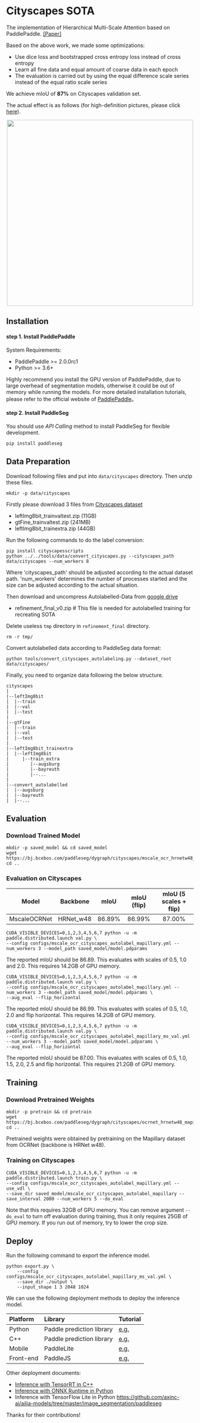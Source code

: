 # Cityscapes SOTA
The implementation of Hierarchical Multi-Scale Attention based on PaddlePaddle. [[Paper]](https://arxiv.org/abs/2005.10821)<br>

Based on the above work, we made some optimizations:
- Use dice loss and bootstrapped cross entropy loss instead of cross entropy
- Learn all fine data and equal amount of coarse data in each epoch
- The evaluation is carried out by using the equal difference scale series instead of the equal ratio scale series

We achieve mIoU of **87%** on Cityscapes validation set.

The actual effect is as follows (for high-definition pictures, please click [here](https://github.com/PaddlePaddle/PaddleSeg/blob/release/v2.0/docs/images/cityscapes.gif)).

<div align="center">
<img src=https://user-images.githubusercontent.com/30695251/144982303-51d40188-c00d-46b7-9012-41955c4e2156.gif  width = "500" />  
</div>

## Installation

#### step 1. Install PaddlePaddle

System Requirements:
* PaddlePaddle >= 2.0.0rc1
* Python >= 3.6+

Highly recommend you install the GPU version of PaddlePaddle, due to large overhead of segmentation models, otherwise it could be out of memory while running the models. For more detailed installation tutorials, please refer to the official website of [PaddlePaddle](https://www.paddlepaddle.org.cn/install/quick?docurl=/documentation/docs/zh/2.0/install/)。


#### step 2. Install PaddleSeg

You should use *API Calling* method to install PaddleSeg for flexible development.

```shell
pip install paddleseg
```

## Data Preparation
Download following files and put into `data/cityscapes` directory. Then unzip these files.
```shell
mkdir -p data/cityscapes
```

Firstly please download 3 files from [Cityscapes dataset](https://www.cityscapes-dataset.com/downloads/)
- leftImg8bit_trainvaltest.zip (11GB)
- gtFine_trainvaltest.zip (241MB)
- leftImg8bit_trainextra.zip (44GB)

Run the following commands to do the label conversion:
```shell
pip install cityscapesscripts
python ../../tools/data/convert_cityscapes.py --cityscapes_path data/cityscapes --num_workers 8
```
Where 'cityscapes_path' should be adjusted according to the actual dataset path. 'num_workers' determines the number of processes started and the size can be adjusted according to the actual situation.

Then download and uncompress Autolabelled-Data from [google drive](https://drive.google.com/file/d/1DtPo-WP-hjaOwsbj6ZxTtOo_7R_4TKRG/view?usp=sharing)
- refinement_final_v0.zip # This file is needed for autolabelled training for recreating SOTA

Delete useless `tmp` directory in `refinement_final` directory.
```
rm -r tmp/
```

Convert autolabelled data according to PaddleSeg data format:
```shell
python tools/convert_cityscapes_autolabeling.py --dataset_root data/cityscapes/
```

Finally, you need to organize data following the below structure.

    cityscapes
    |
    |--leftImg8bit
    |  |--train
    |  |--val
    |  |--test
    |
    |--gtFine
    |  |--train
    |  |--val
    |  |--test
    |
    |--leftImg8bit_trainextra
    |  |--leftImg8bit
    |     |--train_extra
    |        |--augsburg
    |        |--bayreuth
    |        |--...
    |
    |--convert_autolabelled
    |  |--augsburg
    |  |--bayreuth
    |  |--...



## Evaluation

### Download Trained Model
```shell
mkdir -p saved_model && cd saved_model
wget https://bj.bcebos.com/paddleseg/dygraph/cityscapes/mscale_ocr_hrnetw48_cityscapes_autolabel_mapillary/model.pdparams
cd ..
```
### Evaluation on Cityscapes

| Model | Backbone | mIoU | mIoU (flip) | mIoU (5 scales + flip) |
|:-:|:-:|:-:|:-:|:-:|
|MscaleOCRNet|HRNet_w48|86.89%|86.99%|87.00%|

```shell
CUDA_VISIBLE_DEVICES=0,1,2,3,4,5,6,7 python -u -m paddle.distributed.launch val.py \
--config configs/mscale_ocr_cityscapes_autolabel_mapillary.yml --num_workers 3 --model_path saved_model/model.pdparams
```
The reported mIoU should be 86.89. This evaluates with scales of 0.5, 1.0 and 2.0. This requires 14.2GB of GPU memory.

```shell
CUDA_VISIBLE_DEVICES=0,1,2,3,4,5,6,7 python -u -m paddle.distributed.launch val.py \
--config configs/mscale_ocr_cityscapes_autolabel_mapillary.yml --num_workers 3 --model_path saved_model/model.pdparams \
--aug_eval --flip_horizontal
```
The reported mIoU should be 86.99. This evaluates with scales of 0.5, 1.0, 2.0 and flip horizontal. This requires 14.2GB of GPU memory.

```shell
CUDA_VISIBLE_DEVICES=0,1,2,3,4,5,6,7 python -u -m paddle.distributed.launch val.py \
--config configs/mscale_ocr_cityscapes_autolabel_mapillary_ms_val.yml --num_workers 3 --model_path saved_model/model.pdparams \
--aug_eval --flip_horizontal
```
The reported mIoU should be 87.00. This evaluates with scales of 0.5, 1.0, 1.5, 2.0, 2.5 and flip horizontal. This requires 21.2GB of GPU memory.

## Training
### Download Pretrained Weights

```shell
mkdir -p pretrain && cd pretrain
wget https://bj.bcebos.com/paddleseg/dygraph/cityscapes/ocrnet_hrnetw48_mapillary/pretrained.pdparams
cd ..
```

Pretrained weights were obtained by pretraining on the Mapillary dataset from OCRNet (backbone is HRNet w48).

### Training on Cityscapes
```shell
CUDA_VISIBLE_DEVICES=0,1,2,3,4,5,6,7 python -u -m paddle.distributed.launch train.py \
--config configs/mscale_ocr_cityscapes_autolabel_mapillary.yml --use_vdl \
--save_dir saved_model/mscale_ocr_cityscapes_autolabel_mapillary --save_interval 2000 --num_workers 5 --do_eval
```
Note that this requires 32GB of GPU memory. You can remove argument `--do_eval` to turn off evaluation during training, thus it only requires 25GB of GPU memory.
If you run out of memory, try to lower the crop size.

## Deploy

Run the following command to export the inference model.

```shell
python export.py \
    --config configs/mscale_ocr_cityscapes_autolabel_mapillary_ms_val.yml \
    --save_dir ./output \
    --input_shape 1 3 2048 1024
```

We can use the following deployment methods to deploy the inference model.

| Platform         | Library           | Tutorial  |
| :----------- | :----------- | :----- |
| Python | Paddle prediction library | [e.g.](../../docs/deployment/inference/python_inference.md) |
| C++ | Paddle prediction library | [e.g.](../../docs/deployment/inference/cpp_inference.md) |
| Mobile | PaddleLite   | [e.g.](../../docs/deployment/lite/lite.md) |
| Front-end | PaddleJS     | [e.g.](../../docs/deployment/web/web.md) |



Other deployment documents:
* [Inference with TensorRT in C++](https://github.com/PINTO0309/PINTO_model_zoo/tree/main/201_CityscapesSOTA/demo)
* [Inference with ONNX Runtime in Python](https://github.com/iwatake2222/play_with_tensorrt/tree/master/pj_tensorrt_seg_paddleseg_cityscapessota)
* Inference with TensorFlow Lite in Python https://github.com/axinc-ai/ailia-models/tree/master/image_segmentation/paddleseg

Thanks for their contributions!
